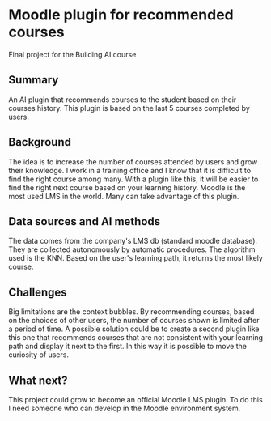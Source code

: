 <!-- This is the markdown template for the final project of the Building AI course, 
created by Reaktor Innovations and University of Helsinki. 
Copy the template, paste it to your GitHub README and edit! -->

# Moodle plugin for recommended courses

Final project for the Building AI course

## Summary

An AI plugin that recommends courses to the student based on their courses history.
This plugin is based on the last 5 courses completed by users. 


## Background

The idea is to increase the number of courses attended by users and grow their knowledge.
I work in a training office and I know that it is difficult to find the right course among many.
With a plugin like this, it will be easier to find the right next course based on your learning history.
Moodle is the most used LMS in the world. Many can take advantage of this plugin.


## Data sources and AI methods

The data comes from the company's LMS db (standard moodle database). They are collected autonomously by automatic procedures.
The algorithm used is the KNN. Based on the user's learning path, it returns the most likely course.


## Challenges

Big limitations are the context bubbles.
By recommending courses, based on the choices of other users, the number of courses shown is limited after a period of time.
A possible solution could be to create a second plugin like this one that recommends courses that are not consistent with your learning path and display it next to the first.
In this way it is possible to move the curiosity of users.


## What next?

This project could grow to become an official Moodle LMS plugin.
To do this I need someone who can develop in the Moodle environment system. 
